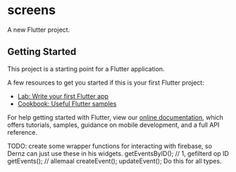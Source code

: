 # screens

A new Flutter project.

## Getting Started

This project is a starting point for a Flutter application.

A few resources to get you started if this is your first Flutter project:

- [Lab: Write your first Flutter app](https://flutter.dev/docs/get-started/codelab)
- [Cookbook: Useful Flutter samples](https://flutter.dev/docs/cookbook)

For help getting started with Flutter, view our
[online documentation](https://flutter.dev/docs), which offers tutorials,
samples, guidance on mobile development, and a full API reference.


TODO:
create some wrapper functions for interacting with firebase, so Dernz can
just use these in his widgets.
getEventsByID(); // 1, gefilterd op ID
getEvents(); // allemaal
createEvent();
updateEvent();
Do this for all types.
